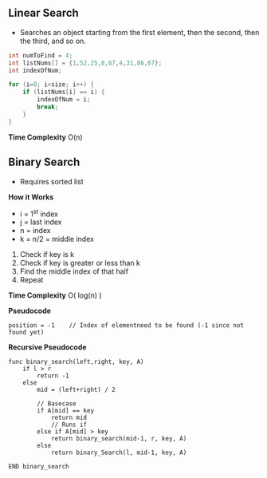 ## Linear Search
- Searches an object starting from the first element, then the second, then the third, and so on.

```c
int numToFind = 4;
int listNums[] = {1,52,25,8,67,4,31,86,67};
int indexOfNum;

for (i=0; i<size; i++) {
	if (listNums[i] == i) {
		indexOfNum = i;
		break;
	}
}
```

**Time Complexity**
O(n)

## Binary Search
- Requires sorted list

**How it Works**
- i = 1<sup>st</sup> index
- j = last index
- n = index
- k = n/2 = middle index

1. Check if key is k
2. Check if key is greater or less than k
3. Find the middle index of that half
4. Repeat

**Time Complexity**
O( log(n) )

**Pseudocode**
```
position = -1    // Index of elementneed to be found (-1 since not found yet)

```

**Recursive Pseudocode**
```
func binary_search(left,right, key, A)
	if l > r
		return -1
	else
		mid = (left+right) / 2
	
		// Basecase
		if A[mid] == key
			return mid
			// Runs if 
		else if A[mid] > key 
			return binary_search(mid-1, r, key, A)
		else
			return binary_Search(l, mid-1, key, A)
		
END binary_search
```
